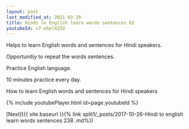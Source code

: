 ```yaml
---
layout: post
last_modified_at: 2021-03-29
title: Hindi to English learn words sentences 62 
youtubeId: x7-o5elXZIU
---
```

 
 
Helps to learn English words and sentences for Hindi speakers.

Opportunitiy to repeat the words sentences. 

Practice English language. 
 
10 minutes practice every day. 
 
How to learn English words and sentences for Hindi speakers 
 
{% include youtubePlayer.html id=page.youtubeId %}
 
 
[Next]({{ site.baseurl }}{% link  split1/_posts/2017-10-26-Hindi to english learn words sentences 238 .md%})
 
